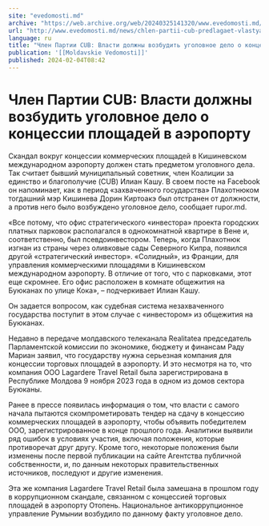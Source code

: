 ```yaml
---
site: "evedomosti.md"
archive: "https://web.archive.org/web/20240325141320/www.evedomosti.md/news/chlen-partii-cub-predlagaet-vlastyam-vozbudit-ugolovnoe-delo"
url: "http://www.evedomosti.md/news/chlen-partii-cub-predlagaet-vlastyam-vozbudit-ugolovnoe-delo"
language: ru
title: "Член Партии CUB: Власти должны возбудить уголовное дело о концессии площадей в аэропорту"
publication: '[[Moldavskie Vedomosti]]'
published: 2024-02-04T08:42
---
```


# Член Партии CUB: Власти должны возбудить уголовное дело о концессии площадей в аэропорту

Скандал вокруг концессии коммерческих площадей в Кишиневском международном аэропорту должен стать предметом уголовного дела. Так считает бывший муниципальный советник, член Коалиции за единство и благополучие (CUB) Илиан Кашу. В своем посте на Facebook он напоминает, как в период «захваченного государства» Плахотнюком тогдашний мэр Кишинева Дорин Киртоакэ был отстранен от должности, а против него было возбуждено уголовное дело, сообщает rupor.md.

«Все потому, что офис стратегического «инвестора» проекта городских платных парковок располагался в однокомнатной квартире в Вене и, соответственно, был псевдоинвестором. Теперь, когда Плахотнюк изгнан из страны через оливковые сады Северного Кипра, появился другой «стратегический инвестор». «Солидный», из Франции, для управления коммерческими площадями в Кишиневском международном аэропорту. В отличие от того, что с парковками, этот еще скромнее. Его офис расположен в комнате общежития на Буюканах по улице Кока», – подчеркивает Илиан Кашу.

Он задается вопросом, как судебная система незахваченного государства поступит в этом случае с «инвестором» из общежития на Буюканах.

Недавно в передаче молдавского телеканала Realitatea председатель Парламентской комиссии по экономике, бюджету и финансам Раду Мариан заявил, что государству нужна серьезная компания для концессии торговых площадей в аэропорту. И это несмотря на то, что компания ООО Lagardere Travel Retail была зарегистрирована в Республике Молдова 9 ноября 2023 года в одном из домов сектора Буюканы.

Ранее в прессе появилась информация о том, что власти с самого начала пытаются скомпрометировать тендер на сдачу в концессию коммерческих площадей в аэропорту, чтобы объявить победителем ООО, зарегистрированное в конце прошлого года. Аналитики выявили ряд ошибок в условиях участия, включая положения, которые противоречат друг другу. Кроме того, некоторые положения были изменены после первой публикации на сайте Агентства публичной собственности, и, по данным некоторых правительственных источников, последуют и другие изменения.

Эта же компания Lagardere Travel Retail была замешана в прошлом году в коррупционном скандале, связанном с концессией торговых площадей в аэропорту Отопень. Национальное антикоррупционное управление Румынии возбудило по данному факту уголовное дело.